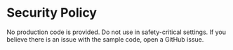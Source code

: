 # Security Policy

No production code is provided. Do not use in safety-critical settings.
If you believe there is an issue with the sample code, open a GitHub issue.

